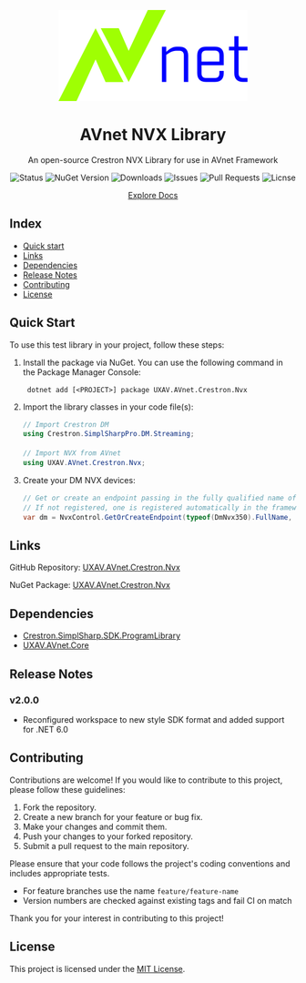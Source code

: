 <p align="center">
   <img src="avnet_logo.svg">
</p>

<h1 align="center">AVnet NVX Library</a></h1>

<p align="center">An open-source Crestron NVX Library for use in AVnet Framework</p>

<p align="center">
   <img alt="Status" src="https://img.shields.io/github/actions/workflow/status/uxav/UXAV.AVnet.Crestron.Nvx/test.yml?branch=main&style=flat&logo=github&label=status">
   <img alt="NuGet Version" src="https://img.shields.io/nuget/v/UXAV.AVnet.Crestron.Nvx?style=flat&logo=nuget">
   <img alt="Downloads" src="https://img.shields.io/nuget/dt/UXAV.AVnet.Crestron.Nvx?style=flat&logo=nuget">
   <img alt="Issues" src="https://img.shields.io/github/issues/uxav/UXAV.AVnet.Crestron.Nvx?style=flat&logo=github">
   <img alt="Pull Requests" src="https://img.shields.io/github/issues-pr/uxav/UXAV.AVnet.Crestron.Nvx?style=flat&logo=github">
   <img alt="Licnse" src="https://img.shields.io/github/license/uxav/UXAV.AVnet.Crestron.Nvx?style=flat">
</p>

<p align="center"><a href="https://uxav.github.io/AVnetCore">Explore Docs</a></p>

## Index

- [Quick start](#quick-start)
- [Links](#links)
- [Dependencies](#dependencies)
- [Release Notes](#release-notes)
- [Contributing](#contributing)
- [License](LICENSE)

## Quick Start

To use this test library in your project, follow these steps:

1. Install the package via NuGet. You can use the following command in the Package Manager Console:

   ```
    dotnet add [<PROJECT>] package UXAV.AVnet.Crestron.Nvx
   ```

2. Import the library classes in your code file(s):

   ```csharp
   // Import Crestron DM
   using Crestron.SimplSharpPro.DM.Streaming;

   // Import NVX from AVnet
   using UXAV.AVnet.Crestron.Nvx;
   ```

3. Create your DM NVX devices:

   ```csharp
   // Get or create an endpoint passing in the fully qualified name of the device type required.
   // If not registered, one is registered automatically in the framework
   var dm = NvxControl.GetOrCreateEndpoint(typeof(DmNvx350).FullName, 0x20, "My DM Receiver");
   ```

## Links

GitHub Repository: [UXAV.AVnet.Crestron.Nvx](https://github.com/uxav/UXAV.AVnet.Crestron.Nvx)

NuGet Package: [UXAV.AVnet.Crestron.Nvx](https://www.nuget.org/packages/UXAV.AVnet.Crestron.Nvx)

## Dependencies

- [Crestron.SimplSharp.SDK.ProgramLibrary](https://www.nuget.org/packages/Crestron.SimplSharp.SDK.ProgramLibrary)
- [UXAV.AVnet.Core](https://www.nuget.org/packages/UXAV.AVnet.Core)

## Release Notes

### v2.0.0

- Reconfigured workspace to new style SDK format and added support for .NET 6.0

## Contributing

Contributions are welcome! If you would like to contribute to this project, please follow these guidelines:

1. Fork the repository.
2. Create a new branch for your feature or bug fix.
3. Make your changes and commit them.
4. Push your changes to your forked repository.
5. Submit a pull request to the main repository.

Please ensure that your code follows the project's coding conventions and includes appropriate tests.

- For feature branches use the name `feature/feature-name`
- Version numbers are checked against existing tags and fail CI on match

Thank you for your interest in contributing to this project!

## License

This project is licensed under the [MIT License](LICENSE.md).
